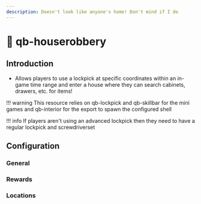 ```yaml
---
description: Doesn't look like anyone's home! Don't mind if I do
---
```


# 🔫 qb-houserobbery

## Introduction

* Allows players to use a lockpick at specific coordinates within an in-game time range and enter a house where they can search cabinets, drawers, etc. for items!

!!! warning
    This resource relies on qb-lockpick and qb-skillbar for the mini games and qb-interior for the export to spawn the configured shell


!!! info
    If players aren't using an advanced lockpick then they need to have a regular lockpick and screwdriverset


## Configuration

### General


### Rewards



### Locations




